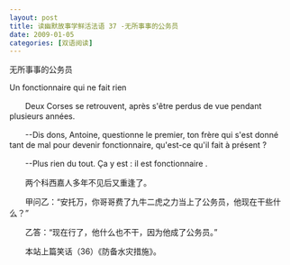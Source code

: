 ```yaml
---
layout: post
title: 读幽默故事学鲜活法语 37 -无所事事的公务员
date: 2009-01-05
categories: [双语阅读]  
---
```


无所事事的公务员

Un fonctionnaire qui ne fait rien

　　Deux Corses se retrouvent, après s'être perdus de vue pendant plusieurs années.

　　--Dis dons, Antoine, questionne le premier, ton frère qui s'est donné tant de mal pour devenir fonctionnaire, qu'est-ce qu'il fait à présent ?

　　--Plus rien du tout. Ça y est : il est fonctionnaire .



　　两个科西嘉人多年不见后又重逢了。

　　甲问乙：“安托万，你哥哥费了九牛二虎之力当上了公务员，他现在干些什么？”

　　乙答：“现在行了，他什么也不干，因为他成了公务员。”



　　本站上篇笑话（36）《防备水灾措施》。
